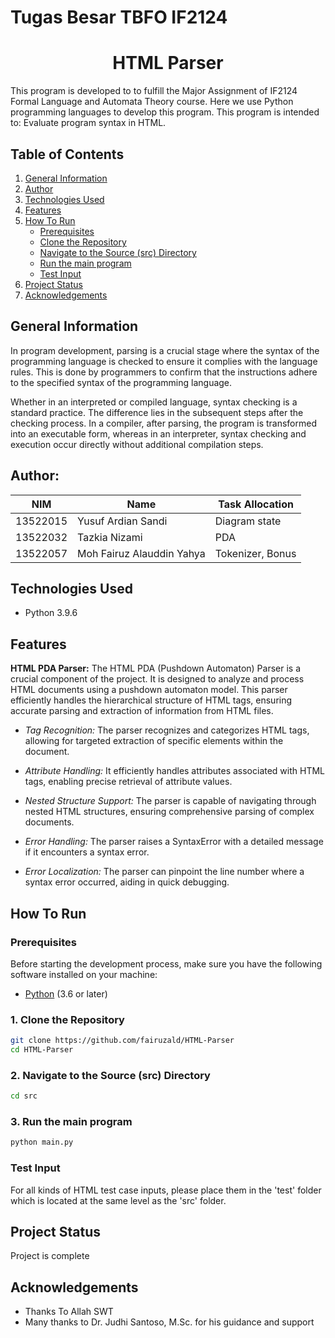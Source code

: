 # Tugas Besar TBFO IF2124
<p align="center">
    <h1 align="center">HTML Parser</h3>
</p>
This program is developed to to fulfill the Major Assignment of IF2124 Formal Language and Automata Theory course. Here we use Python programming languages to develop this program. This program is intended to:
Evaluate program syntax in HTML.

## Table of Contents
1. [General Information](#general-information)
2. [Author](#author)
3. [Technologies Used](#technologies-used)
4. [Features](#features)
5. [How To Run](#how-to-run)
   - [Prerequisites](#prerequisites)
   - [Clone the Repository](#clone-the-repository)
   - [Navigate to the Source (src) Directory](#navigate-to-the-source-src-directory)
   - [Run the main program](#run-the-main-program)
   - [Test Input](#test-input)
6. [Project Status](#project-status)
7. [Acknowledgements](#acknowledgements)



## General Information
In program development, parsing is a crucial stage where the syntax of the programming language is checked to ensure it complies with the language rules. This is done by programmers to confirm that the instructions adhere to the specified syntax of the programming language.

Whether in an interpreted or compiled language, syntax checking is a standard practice. The difference lies in the subsequent steps after the checking process. In a compiler, after parsing, the program is transformed into an executable form, whereas in an interpreter, syntax checking and execution occur directly without additional compilation steps.

## Author:
| NIM      | Name                      | Task Allocation  |
| -------- | ------------------------- | ---------------- |
| 13522015 | Yusuf Ardian Sandi        | Diagram state    |
| 13522032 | Tazkia Nizami             | PDA              |
| 13522057 | Moh Fairuz Alauddin Yahya | Tokenizer, Bonus |

## Technologies Used
- Python 3.9.6

## Features
**HTML PDA Parser:**
   The HTML PDA (Pushdown Automaton) Parser is a crucial component of the project. It is designed to analyze and process HTML documents using a pushdown automaton model. This parser efficiently handles the hierarchical structure of HTML tags, ensuring accurate parsing and extraction of information from HTML files.

   - *Tag Recognition:* The parser recognizes and categorizes HTML tags, allowing for targeted extraction of specific elements within the document.

   - *Attribute Handling:* It efficiently handles attributes associated with HTML tags, enabling precise retrieval of attribute values.

   - *Nested Structure Support:* The parser is capable of navigating through nested HTML structures, ensuring comprehensive parsing of complex documents.

   - *Error Handling:* The parser raises a SyntaxError with a detailed message if it encounters a syntax error.

   - *Error Localization:* The parser can pinpoint the line number where a syntax error occurred, aiding in quick debugging.

## How To Run

### Prerequisites
Before starting the development process, make sure you have the following software installed on your machine:

- [Python](https://www.python.org/) (3.6 or later)


### 1. Clone the Repository

```bash
git clone https://github.com/fairuzald/HTML-Parser
cd HTML-Parser
```

### 2. Navigate to the Source (src) Directory

```bash
cd src

```

### 3. Run the main program

```bash
python main.py
```

### Test Input

For all kinds of HTML test case inputs, please place them in the 'test' folder which is located at the same level as the 'src' folder.

## Project Status

Project is complete

## Acknowledgements

- Thanks To Allah SWT
- Many thanks to Dr. Judhi Santoso, M.Sc. for his guidance and support
